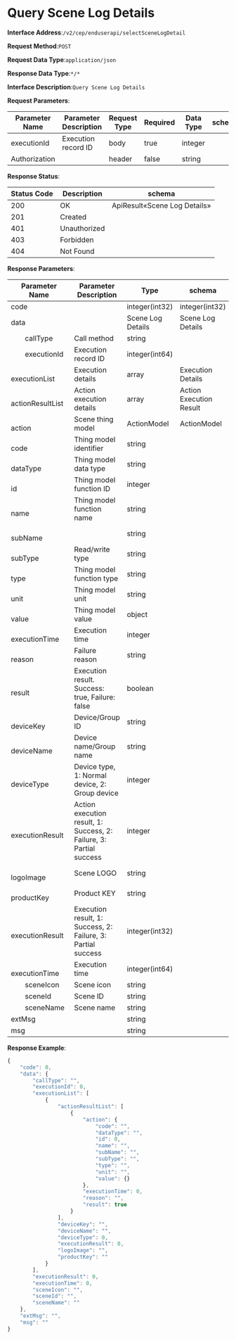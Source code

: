 # Query Scene Log Details


**Interface Address**:`/v2/cep/enduserapi/selectSceneLogDetail`


**Request Method**:`POST`


**Request Data Type**:`application/json`


**Response Data Type**:`*/*`


**Interface Description**:`Query Scene Log Details`

**Request Parameters**:


| Parameter Name | Parameter Description   | Request Type | Required | Data Type | schema |
| -------------- | ----------------------- | ------------ | -------- | --------- | ------ |
| executionId    | Execution record ID     | body         | true     | integer   |        |
| Authorization  |                         | header       | false    | string    |        |


**Response Status**:


| Status Code | Description  | schema                  |
| ----------- | ------------ | ----------------------- |
| 200         | OK           | ApiResult«Scene Log Details» |
| 201         | Created      |                         |
| 401         | Unauthorized |                         |
| 403         | Forbidden    |                         |
| 404         | Not Found    |                         |


**Response Parameters**:


| Parameter Name                                            | Parameter Description                                   | Type           | schema         |
| --------------------------------------------------------- | ------------------------------------------------------- | -------------- | -------------- |
| code                                                      |                                                         | integer(int32) | integer(int32) |
| data                                                      |                                                         | Scene Log Details | Scene Log Details |
| &emsp;&emsp;callType                                      | Call method                                             | string         |                |
| &emsp;&emsp;executionId                                   | Execution record ID                                     | integer(int64) |                |
| &emsp;&emsp;executionList                                 | Execution details                                       | array          | Execution Details |
| &emsp;&emsp;&emsp;&emsp;actionResultList                  | Action execution details                                | array          | Action Execution Result |
| &emsp;&emsp;&emsp;&emsp;&emsp;&emsp;action                | Scene thing model                                       | ActionModel    | ActionModel    |
| &emsp;&emsp;&emsp;&emsp;&emsp;&emsp;&emsp;&emsp;code      | Thing model identifier                                  | string         |                |
| &emsp;&emsp;&emsp;&emsp;&emsp;&emsp;&emsp;&emsp;dataType  | Thing model data type                                   | string         |                |
| &emsp;&emsp;&emsp;&emsp;&emsp;&emsp;&emsp;&emsp;id        | Thing model function ID                                 | integer        |                |
| &emsp;&emsp;&emsp;&emsp;&emsp;&emsp;&emsp;&emsp;name      | Thing model function name                               | string         |                |
| &emsp;&emsp;&emsp;&emsp;&emsp;&emsp;&emsp;&emsp;subName   |                                                         | string         |                |
| &emsp;&emsp;&emsp;&emsp;&emsp;&emsp;&emsp;&emsp;subType   | Read/write type                                         | string         |                |
| &emsp;&emsp;&emsp;&emsp;&emsp;&emsp;&emsp;&emsp;type      | Thing model function type                               | string         |                |
| &emsp;&emsp;&emsp;&emsp;&emsp;&emsp;&emsp;&emsp;unit      | Thing model unit                                        | string         |                |
| &emsp;&emsp;&emsp;&emsp;&emsp;&emsp;&emsp;&emsp;value     | Thing model value                                       | object         |                |
| &emsp;&emsp;&emsp;&emsp;&emsp;&emsp;executionTime         | Execution time                                          | integer        |                |
| &emsp;&emsp;&emsp;&emsp;&emsp;&emsp;reason                | Failure reason                                          | string         |                |
| &emsp;&emsp;&emsp;&emsp;&emsp;&emsp;result                | Execution result. Success: true, Failure: false         | boolean        |                |
| &emsp;&emsp;&emsp;&emsp;deviceKey                         | Device/Group ID                                         | string         |                |
| &emsp;&emsp;&emsp;&emsp;deviceName                        | Device name/Group name                                  | string         |                |
| &emsp;&emsp;&emsp;&emsp;deviceType                        | Device type, 1: Normal device, 2: Group device          | integer        |                |
| &emsp;&emsp;&emsp;&emsp;executionResult                   | Action execution result, 1: Success, 2: Failure, 3: Partial success | integer  |                |
| &emsp;&emsp;&emsp;&emsp;logoImage                         | Scene LOGO                                              | string         |                |
| &emsp;&emsp;&emsp;&emsp;productKey                        | Product KEY                                             | string         |                |
| &emsp;&emsp;executionResult                               | Execution result, 1: Success, 2: Failure, 3: Partial success | integer(int32) |            |
| &emsp;&emsp;executionTime                                 | Execution time                                          | integer(int64) |                |
| &emsp;&emsp;sceneIcon                                     | Scene icon                                              | string         |                |
| &emsp;&emsp;sceneId                                       | Scene ID                                                | string         |                |
| &emsp;&emsp;sceneName                                     | Scene name                                              | string         |                |
| extMsg                                                    |                                                         | string         |                |
| msg                                                       |                                                         | string         |                |


**Response Example**:
```javascript
{
	"code": 0,
	"data": {
		"callType": "",
		"executionId": 0,
		"executionList": [
			{
				"actionResultList": [
					{
						"action": {
							"code": "",
							"dataType": "",
							"id": 0,
							"name": "",
							"subName": "",
							"subType": "",
							"type": "",
							"unit": "",
							"value": {}
						},
						"executionTime": 0,
						"reason": "",
						"result": true
					}
				],
				"deviceKey": "",
				"deviceName": "",
				"deviceType": 0,
				"executionResult": 0,
				"logoImage": "",
				"productKey": ""
			}
		],
		"executionResult": 0,
		"executionTime": 0,
		"sceneIcon": "",
		"sceneId": "",
		"sceneName": ""
	},
	"extMsg": "",
	"msg": ""
}
```